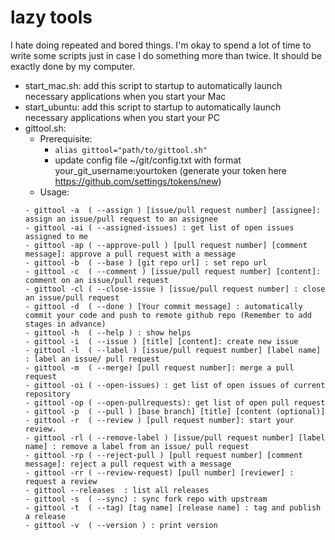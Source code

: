 # lazy tools
 I hate doing repeated and bored things. I'm okay to spend a lot of time to write some scripts just in case I do something more than twice.
 It should be exactly done by my computer.
 
 - start_mac.sh: add this script to startup to automatically launch necessary applications when you start your Mac
 - start_ubuntu: add this script to startup to automatically launch necessary applications when you start your PC
 - gittool.sh:
     - Prerequisite: 
          -  `alias gittool="path/to/gittool.sh"`
          - update config file ~/git/config.txt with format your_git_username:yourtoken (generate your token here https://github.com/settings/tokens/new)
      - Usage:
      ```
      - gittool -a  ( --assign ) [issue/pull request number] [assignee]: assign an issue/pull request to an assignee
      - gittool -ai ( --assigned-issues) : get list of open issues assigned to me
      - gittool -ap ( --approve-pull ) [pull request number] [comment message]: approve a pull request with a message
      - gittool -b  ( --base ) [git repo url] : set repo url
      - gittool -c  ( --comment ) [issue/pull request number] [content]: comment on an issue/pull request
      - gittool -cl ( --close-issue ) [issue/pull request number] : close an issue/pull request
      - gittool -d  ( --done ) [Your commit message] : automatically commit your code and push to remote github repo (Remember to add stages in advance)
      - gittool -h  ( --help ) : show helps
      - gittool -i  ( --issue ) [title] [content]: create new issue
      - gittool -l  ( --label ) [issue/pull request number] [label name] : label an issue/ pull request
      - gittool -m  ( --merge) [pull request number]: merge a pull request
      - gittool -oi ( --open-issues) : get list of open issues of current repository
      - gittool -op ( --open-pullrequests): get list of open pull request
      - gittool -p  ( --pull ) [base branch] [title] [content (optional)]
      - gittool -r  ( --review ) [pull request number]: start your review.
      - gittool -rl ( --remove-label ) [issue/pull request number] [label name] : remove a label from an issue/ pull request
      - gittool -rp ( --reject-pull ) [pull request number] [comment message]: reject a pull request with a message
      - gittool -rr ( --review-request) [pull number] [reviewer] : request a review
      - gittool --releases  : list all releases
      - gittool -s  ( --sync) : sync fork repo with upstream
      - gittool -t  ( --tag) [tag name] [release name] : tag and publish a release
      - gittool -v  ( --version ) : print version

```
